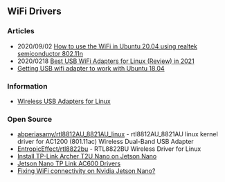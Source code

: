 ## WiFi Drivers


### Articles
- 2020/09/02 [How to use the WiFi in Ubuntu 20.04 using realtek semiconductor 802.11n](https://dev.to/darkdebo/how-to-use-the-wifi-in-ubuntu-20-04-using-realtek-semiconductor-802-11n-53c0)
- 2020/0218 [Best USB WiFi Adapters for Linux (Review) in 2021](https://www.addictivetips.com/ubuntu-linux-tips/usb-wifi-adapter-linux/)
- [Getting USB wifi adapter to work with Ubuntu 18.04](https://askubuntu.com/questions/1273361/getting-usb-wifi-adapter-to-work-with-ubuntu-18-04)


### Information
- [Wireless USB Adapters for Linux](https://learnubuntumate.weebly.com/wireless-usb-adapters.html)


### Open Source
- [abperiasamy/rtl8812AU_8821AU_linux](https://github.com/abperiasamy/rtl8812AU_8821AU_linux) - rtl8812AU_8821AU linux kernel driver for AC1200 (801.11ac) Wireless Dual-Band USB Adapter
- [EntropicEffect/rtl8822bu](https://github.com/EntropicEffect/rtl8822bu) - RTL8822BU Wireless Driver for Linux
- [Install TP-Link Archer T2U Nano on Jetson Nano](https://gist.github.com/allanbatista/708db0a17f03ccfb9b70275eebdb2f5b)
- [Jetson Nano TP Link AC600 Drivers](https://gist.github.com/feedsbrain/8f3a20ba90edfed01b67a731aebcaabe)
- [Fixing WiFi connectivity on Nvidia Jetson Nano?](https://www.datatobiz.com/blog/fixing-wifi-connectivity-nvidia-jetson-nano/)



